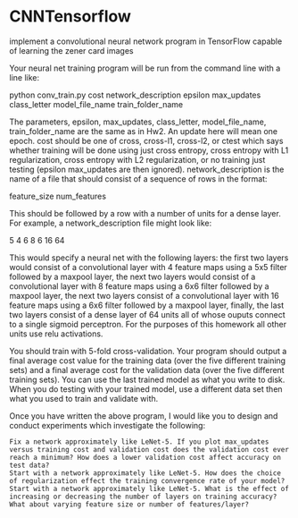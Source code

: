 # CNNTensorflow
 implement a convolutional neural network program in TensorFlow capable of learning the zener card images

Your neural net training program will be run from the command line with a line like:

python conv_train.py cost network_description epsilon max_updates class_letter model_file_name train_folder_name 

The parameters, epsilon, max_updates, class_letter, model_file_name, train_folder_name are the same as in Hw2. An update here will mean one epoch. cost should be one of cross, cross-l1, cross-l2, or ctest which says whether training will be done using just cross entropy, cross entropy with L1 regularization, cross entropy with L2 regularization, or no training just testing (epsilon max_updates are then ignored). network_description is the name of a file that should consist of a sequence of rows in the format:

feature_size num_features

This should be followed by a row with a number of units for a dense layer. For example, a network_description file might look like:

5 4
6 8
6 16
64

This would specify a neural net with the following layers: the first two layers would consist of a convolutional layer with 4 feature maps using a 5x5 filter followed by a maxpool layer, the next two layers would consist of a convolutional layer with 8 feature maps using a 6x6 filter followed by a maxpool layer, the next two layers consist of a convolutional layer with 16 feature maps using a 6x6 filter followed by a maxpool layer, finally, the last two layers consist of a dense layer of 64 units all of whose ouputs connect to a single sigmoid perceptron. For the purposes of this homework all other units use relu activations.

You should train with 5-fold cross-validation. Your program should output a final average cost value for the training data (over the five different training sets) and a final average cost for the validation data (over the five different training sets). You can use the last trained model as what you write to disk. When you do testing with your trained model, use a different data set then what you used to train and validate with.

Once you have written the above program, I would like you to design and conduct experiments which investigate the following:

    Fix a network approximately like LeNet-5. If you plot max_updates versus training cost and validation cost does the validation cost ever reach a minimum? How does a lower validation cost affect accuracy on test data?
    Start with a network approximately like LeNet-5. How does the choice of regularization effect the training convergence rate of your model?
    Start with a network approximately like LeNet-5. What is the effect of increasing or decreasing the number of layers on training accuracy? What about varying feature size or number of features/layer?
